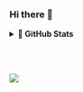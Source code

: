 ### Hi there 👋

<details>
    <summary><b>🔭 GitHub Stats</b></summary>

<br>

![Top Langs](https://github-readme-stats.vercel.app/api/top-langs/?username=ehsansajadi&theme=dracula)
![Ehsan's GitHub stats](https://github-readme-stats.vercel.app/api?username=ehsansajadi&theme=dracula&show_icons=true)



</details>

<br><br>

[![](https://img.shields.io/badge/-gmail-lightgray?style=for-the-badge&logo=gmail)](mailto:e.sajadi1379@gmail.com@gmail.com)
